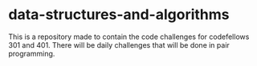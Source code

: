 # data-structures-and-algorithms

This is a repository made to contain the code challenges for codefellows 301 and 401. There will be daily challenges that will be done in pair programming.